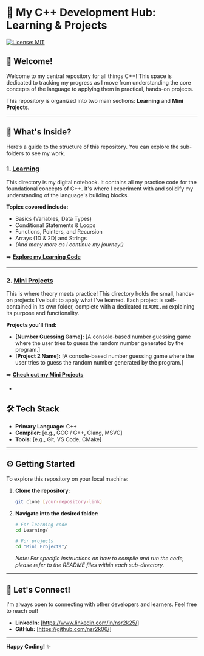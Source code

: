 # 🚀 My C++ Development Hub: Learning & Projects

[![License: MIT](https://img.shields.io/badge/License-MIT-yellow.svg)](https://opensource.org/licenses/MIT)

## 👋 Welcome!

Welcome to my central repository for all things C++! This space is dedicated to tracking my progress as I move from understanding the core concepts of the language to applying them in practical, hands-on projects.

This repository is organized into two main sections: **Learning** and **Mini Projects**.

---

## 📂 What's Inside?

Here’s a guide to the structure of this repository. You can explore the sub-folders to see my work.

### 1. [Learning](./Learning/)

This directory is my digital notebook. It contains all my practice code for the foundational concepts of C++. It's where I experiment with and solidify my understanding of the language's building blocks.

**Topics covered include:**
*   Basics (Variables, Data Types)
*   Conditional Statements & Loops
*   Functions, Pointers, and Recursion
*   Arrays (1D & 2D) and Strings
*   *(And many more as I continue my journey!)*

➡️ **[Explore my Learning Code](./Learning/)**

---

### 2. [Mini Projects](./Mini_Projects/)

This is where theory meets practice! This directory holds the small, hands-on projects I've built to apply what I've learned. Each project is self-contained in its own folder, complete with a dedicated `README.md` explaining its purpose and functionality.

**Projects you'll find:**
*   **[Number Guessing Game]:** [A console-based number guessing game where the user tries to guess the random number generated by the program.]
*   **[Project 2 Name]:** [A console-based number guessing game where the user tries to guess the random number generated by the program.]


➡️ **[Check out my Mini Projects](./Mini_Projects/)**

-

## 🛠️ Tech Stack

*   **Primary Language:** C++
*   **Compiler:** [e.g., GCC / G++, Clang, MSVC]
*   **Tools:** [e.g., Git, VS Code, CMake]

---

## ⚙️ Getting Started

To explore this repository on your local machine:

1.  **Clone the repository:**
    ```sh
    git clone [your-repository-link]
    ```

2.  **Navigate into the desired folder:**
    ```sh
    # For learning code
    cd Learning/

    # For projects
    cd "Mini Projects"/
    ```
    *Note: For specific instructions on how to compile and run the code, please refer to the README files within each sub-directory.*

---

## 🤝 Let's Connect!

I'm always open to connecting with other developers and learners. Feel free to reach out!

*   **LinkedIn:** [https://www.linkedin.com/in/nsr2k25/]
*   **GitHub:** [https://github.com/nsr2k06/]

---

**Happy Coding!** ✨
